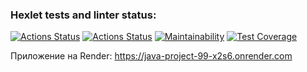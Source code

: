 ### Hexlet tests and linter status:
[![Actions Status](https://github.com/HiminaE/java-project-99/actions/workflows/hexlet-check.yml/badge.svg)](https://github.com/HiminaE/java-project-99/actions)
[![Actions Status](https://github.com/HiminaE/java-project-99/actions/workflows/gradle.yml/badge.svg)](https://github.com/HiminaE/java-project-72/actions)
[![Maintainability](https://api.codeclimate.com/v1/badges/266669b4e1ab617ed177/maintainability)](https://codeclimate.com/github/HiminaE/java-project-99/maintainability)
[![Test Coverage](https://api.codeclimate.com/v1/badges/266669b4e1ab617ed177/test_coverage)](https://codeclimate.com/github/HiminaE/java-project-99/test_coverage)


Приложение на Render: https://java-project-99-x2s6.onrender.com
